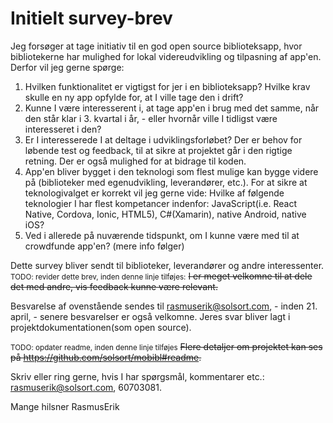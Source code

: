 <!--
RoadMap for crowdfunding:

- 10. april: interessenter, feedback på survey udkast
- 11. april: udsendelse af survey
- 20. april: opfølgning på 
- 21. april: deadline for survey-feedback, - herefter opdatering af crowdfunding beskrivelse ud fra survey-resultater (i.e.: afklaring af feature, teknologibeskrivelse, ).
- 24. april: 
- maj: projektet tager fat, så snart der er lovning på mindst 90.000
-->

# Initielt survey-brev

Jeg forsøger at tage initiativ til en god open source biblioteksapp, hvor bibliotekerne har mulighed for lokal videreudvikling og tilpasning af app'en. Derfor vil jeg gerne spørge:

1. Hvilken funktionalitet er vigtigst for jer i en biblioteksapp? Hvilke krav skulle en ny app opfylde for, at I ville tage den i drift?
2. Kunne I være interesserent i, at tage app'en i brug med det samme, når den står klar i 3. kvartal i år, - eller hvornår ville I tidligst være interesseret i den?
3. Er I interesserede I at deltage i udviklingsforløbet? Der er behov for løbende test og feedback, til at sikre at projektet går i den rigtige retning. Der er også mulighed for at bidrage til koden.
4. App'en bliver bygget i den teknologi som flest mulige kan bygge videre på (biblioteker med egenudvikling, leverandører, etc.). For at sikre at teknologivalget er korrekt vil jeg gerne vide: Hvilke af følgende teknologier I har flest kompetancer indenfor: JavaScript(i.e. React Native, Cordova, Ionic, HTML5), C#(Xamarin), native Android, native iOS?
5. Ved i allerede på nuværende tidspunkt, om I kunne være med til at crowdfunde app'en? (mere info følger)

Dette survey bliver sendt til biblioteker, leverandører og andre interessenter. <small>TODO: revider dette brev, inden denne linje tilføjes:</small> ~~I er meget velkomne til at dele det med andre, vis feedback kunne være relevant.~~

Besvarelse af ovenstående sendes til rasmuserik@solsort.com, -  inden 21. april, - senere besvarelser er også velkomne. Jeres svar bliver lagt i projektdokumentationen(som open source).

<small>TODO: opdater readme, inden denne linje tilføjes</small> ~~Flere detaljer om projektet kan ses på https://github.com/solsort/mobibl#readme.~~

Skriv eller ring gerne, hvis I har spørgsmål, kommentarer etc.: rasmuserik@solsort.com, 60703081.

Mange hilsner
RasmusErik
